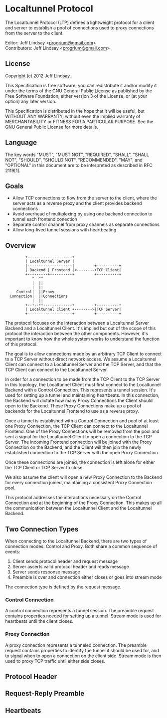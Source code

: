 # Localtunnel Protocol

The Localtunnel Protocol (LTP) defines a lightweight protocol for a
client and server to establish a pool of connections used to proxy
connections from the server to the client. 

Editor: Jeff Lindsay <<progrium@gmail.com>><br />
Contributors: Jeff Lindsay <<progrium@gmail.com>>

## License

Copyright (c) 2012 Jeff Lindsay.

This Specification is free software; you can redistribute it and/or modify it under the terms of the GNU General Public License as published by the Free Software Foundation; either version 3 of the License, or (at your option) any later version.

This Specification is distributed in the hope that it will be useful, but WITHOUT ANY WARRANTY; without even the implied warranty of MERCHANTABILITY or FITNESS FOR A PARTICULAR PURPOSE. See the GNU General Public License for more details.

## Language

The key words "MUST", "MUST NOT", "REQUIRED", "SHALL", "SHALL NOT", "SHOULD", "SHOULD NOT", "RECOMMENDED", "MAY", and "OPTIONAL" in this document are to be interpreted as described in RFC 2119[1].

## Goals

* Allow TCP connections to flow from the server to the client, where the
  server acts as a reverse proxy and the client provides backend
connections
* Avoid overhead of multiplexing by using one backend connection to
  tunnel each frontend conection
* Separate control channel from proxy channels as separate connections
* Allow long-lived tunnel sessions with heartbeating

## Overview

             +--------------------+
             | Localtunnel Server |
             |--------------------|         +----------+
             | Backend | Frontend |<--------+TCP Client|
             +---------+----------+         +----------+
                ^  ^^
                |  ||
                |  ||
         Control|  ||Proxy
      Connection|  ||Connections
                |  ||
             +--+--++-------------+         +----------+
             | Localtunnel Client +-------->|TCP Server|
             +--------------------+         +----------+

The protocol focuses on the interaction between a Localtunnel Server
Backend and a Localtunnel Client. It's implied but out of the scope of
this protocol the interaction between the other components. However,
it's important to know how the whole system works to understand the
function of this protocol.

The goal is to allow connections made by an arbitrary TCP Client to
connect to a TCP Server without direct network access. We assume a
Localtunnel Client can connect to a Localtunnel Server and the TCP
Server, and that the TCP Client can connect to the Localtunnel Server.

In order for a connection to be made from the TCP Client to the TCP
Server in this topology, the Localtunnel Client must first connect to
the Localtunnel Backend with a Control Connection. This represents a
tunnel session. It's used for setting up a tunnel and maintaining
heartbeats. In this connection, the Backend will dictate how many Proxy
Connections the Client should open to the Backend. These Proxy
Connections make up a pool of backends for the Localtunnel Frontend to
use as a reverse proxy.

Once a tunnel is established with a Control Connection and pool of at
least one Proxy Connection, the TCP Client can connect to the
Localtunnel Frontend. One of the Proxy Connections will be removed from
the pool and sent a signal for the Localtunnel Client to open a
connection to the TCP Server. The incoming Frontend connection will be
joined with the Proxy Connection on the Backend, and the Client will
then join the newly established connection to the TCP Server with the
open Proxy Connection.

Once these connections are joined, the connection is left alone for either
the TCP Client or TCP Server to close. 

We also assume the client will open a new Proxy Connection to the
Backend for every connection joined, maintaining a consistent Proxy
Connection pool.

This protocol addresses the interactions necessary on the Control
Connection and at the beginning of the Proxy Connection. This makes up
all the communication between the Localtunnel Client and the Localtunnel
Backend.

## Two Connection Types

When connecting to the Localtunnel Backend, there are two types of
connection modes: Control and Proxy. Both share a common sequence of
events:

1. Client sends protocol header and request message
1. Server asserts valid protocol header and reads message
1. Server sends response message
1. Preamble is over and connection either closes or goes into stream mode

The connection type is defined by the request message. 

### Control Connection

A control connection represents a tunnel session. The
preamble request contains properties needed for setting up a tunnel.
Stream mode is used for heartbeats until the client closes.

### Proxy Connection

A proxy connection represents a tunneled connection. The preamble
request contains properties to identify the tunnel it should be used
for, and to signal when to open a connection on the client side. Stream
mode is then used to proxy TCP traffic until either side closes.

## Protocol Header

## Request-Reply Preamble

## Heartbeats

